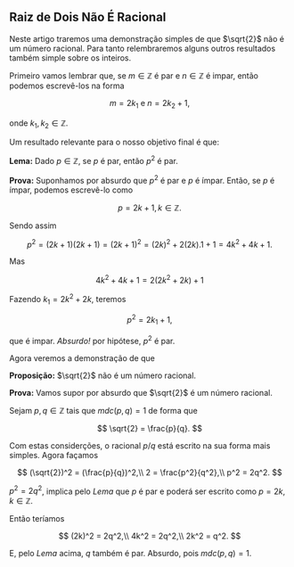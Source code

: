 ## Raiz de Dois Não É Racional

Neste artigo traremos uma demonstração simples de que $\sqrt{2}$ não é um número racional. Para tanto relembraremos alguns outros resultados também simple sobre os inteiros.

Primeiro vamos lembrar que, se $m \in \mathbb{Z}$ é par e $n \in \mathbb{Z}$ é impar, então podemos escrevê-los na forma

$$
m = 2k_1 \text{  e  }n = 2k_2 + 1,
$$

onde $k_1,k_2 \in \mathbb{Z}$.

Um resultado relevante para o nosso objetivo final é que:

**Lema:** Dado $p \in \mathbb{Z}$, se $p$ é par, então $p^2$ é par.

**Prova:** Suponhamos por absurdo que $p^2$ é par e $p$ é ímpar. Então, se $p$ é ímpar, podemos escrevê-lo como

$$
p = 2k + 1, k \in \mathbb{Z}.
$$

Sendo assim

$$
p^2 = (2k+1)(2k+1)=(2k+1)^2 = (2k)^2 + 2(2k).1 + 1 = 4k^2 + 4k + 1.
$$

Mas

$$
4k^2 + 4k + 1 = 2(2k^2 + 2k) + 1
$$

Fazendo $k_1 = 2k^2 + 2k$, teremos

$$
p^2 = 2k_1 + 1,
$$

que é impar. *Absurdo!* por hipótese, $p^2$ é par.

Agora veremos a demonstração de que

**Proposição:** $\sqrt{2}$ não é um número racional.

**Prova:** Vamos supor por absurdo que $\sqrt{2}$ é um número racional.

Sejam $p, q \in \mathbb{Z}$ tais que $mdc(p, q) = 1$ de forma que 

$$
\sqrt{2} = \frac{p}{q}.
$$

Com estas considerções, o racional $p/q$ está escrito na sua forma mais simples. Agora façamos

$$
(\sqrt{2})^2 = (\frac{p}{q})^2,\\
2 = \frac{p^2}{q^2},\\
p^2 = 2q^2.
$$

$p^2 = 2q^2$, implica pelo *Lema* que $p$ é par e poderá ser escrito como $p = 2k, k\in \mathbb{Z}$.

Então teríamos 

$$
(2k)^2 = 2q^2,\\
4k^2 = 2q^2,\\
2k^2 = q^2.
$$

E, pelo *Lema* acima, $q$ também é par. Absurdo, pois $mdc(p,q) = 1$.
